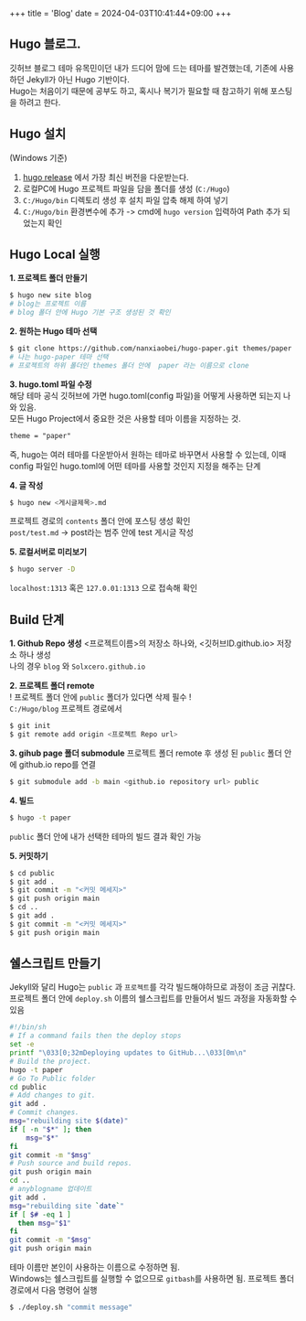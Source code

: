 +++
title = 'Blog'
date = 2024-04-03T10:41:44+09:00
+++

## Hugo 블로그.
깃허브 블로그 테마 유목민이던 내가 드디어 맘에 드는 테마를 발견했는데, 기존에 사용하던 Jekyll가 아닌 Hugo 기반이다.  
Hugo는 처음이기 때문에 공부도 하고, 혹시나 복기가 필요할 때 참고하기 위해 포스팅을 하려고 한다. 

## Hugo 설치
(Windows 기준)  
1. [hugo release](https://github.com/gohugoio/hugo/releases) 에서 가장 최신 버전을 다운받는다.
2. 로컬PC에 Hugo 프로젝트 파일을 담을 폴더를 생성 (`C:/Hugo`) 
3. `C:/Hugo/bin` 디렉토리 생성 후 설치 파일 압축 해제 하여 넣기
4. `C:/Hugo/bin` 환경변수에 추가 -> cmd에 ` hugo version ` 입력하여 Path 추가 되었는지 확인

## Hugo Local 실행
**1. 프로젝트 폴더 만들기**
 ```bash
$ hugo new site blog
# blog는 프로젝트 이름
 # blog 폴더 안에 Hugo 기본 구조 생성된 것 확인 
```
**2. 원하는 Hugo 테마 선택**
```bash
$ git clone https://github.com/nanxiaobei/hugo-paper.git themes/paper
# 나는 hugo-paper 테마 선택
# 프로젝트의 하위 폴더인 themes 폴더 안에  paper 라는 이름으로 clone    
``` 
**3. hugo.toml 파일 수정**  
해당 테마 공식 깃허브에 가면 hugo.toml(config 파일)을 어떻게 사용하면 되는지 나와 있음.  
모든 Hugo Project에서 중요한 것은 사용할 테마 이름을 지정하는 것.
```txt
theme = "paper"
```
즉, hugo는 여러 테마를 다운받아서 원하는 테마로 바꾸면서 사용할 수 있는데, 이때 config 파일인 hugo.toml에 어떤 테마를 사용할 것인지 지정을 해주는 단계   

**4. 글 작성**  
```bash
$ hugo new <게시글제목>.md
```
프로젝트 경로의 `contents` 폴더 안에 포스팅 생성 확인  
`post/test.md` -> post라는 범주 안에 test 게시글 작성  

**5. 로컬서버로 미리보기**  
```bash
$ hugo server -D
```
`localhost:1313` 혹은 `127.0.01:1313` 으로 접속해 확인 

## Build 단계
**1. Github Repo 생성** 
<프로젝트이름>의 저장소 하나와, <깃허브ID.github.io> 저장소 하나 생성  
나의 경우 `blog` 와 `Solxcero.github.io`  

**2. 프로젝트 폴더 remote**  
! 프로젝트 폴더 안에  `public` 폴더가 있다면 삭제 필수 !  
`C:/Hugo/blog` 프로젝트 경로에서 
```bash
$ git init
$ git remote add origin <프로젝트 Repo url>
```

**3. gihub page 폴더 submodule**
프로젝트 폴더 remote 후 생성 된 `public` 폴더 안에 github.io repo를 연결 
```bash
$ git submodule add -b main <github.io repository url> public
```

**4. 빌드** 
```bash
$ hugo -t paper
```
`public` 폴더 안에 내가 선택한 테마의 빌드 결과 확인 가능 

**5. 커밋하기**
```bash
$ cd public
$ git add .
$ git commit -m "<커밋 메세지>"
$ git push origin main
$ cd ..
$ git add .
$ git commit -m "<커밋 메세지>"
$ git push origin main
```

## 쉘스크립트 만들기 
Jekyll와 달리 Hugo는 `public` 과 `프로젝트`를 각각 빌드해야하므로 과정이 조금 귀찮다. 
프로젝트 폴더 안에 `deploy.sh` 이름의 쉘스크립트를 만들어서 빌드 과정을 자동화할 수 있음
```sh
#!/bin/sh
# If a command fails then the deploy stops
set -e
printf "\033[0;32mDeploying updates to GitHub...\033[0m\n"
# Build the project.
hugo -t paper
# Go To Public folder
cd public
# Add changes to git.
git add .
# Commit changes.
msg="rebuilding site $(date)"
if [ -n "$*" ]; then
	msg="$*"
fi
git commit -m "$msg"
# Push source and build repos.
git push origin main
cd ..
# anyblogname 업데이트
git add .
msg="rebuilding site `date`"
if [ $# -eq 1 ]
  then msg="$1"
fi
git commit -m "$msg"
git push origin main
```
테마 이름만 본인이 사용하는 이름으로 수정하면 됨.   
Windows는 쉘스크립트를 실행할 수 없으므로 `gitbash`를 사용하면 됨.
프로젝트 폴더 경로에서 다음 명령어 실행 
```bash
$ ./deploy.sh "commit message"
```

